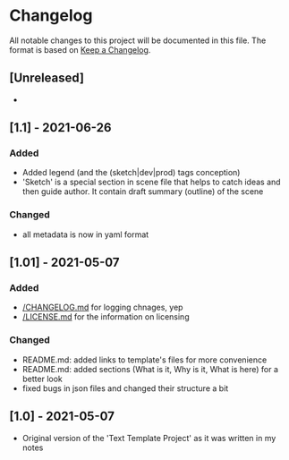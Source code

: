 # Changelog

All notable changes to this project will be documented in this file. The format is based on [Keep a Changelog](https://keepachangelog.com/en/1.0.0/).

## [Unreleased]

-

## [1.1] - 2021-06-26

### Added

- Added legend (and the (sketch|dev|prod) tags conception)
- 'Sketch' is a special section in scene file that helps to catch ideas and then guide author. It contain draft summary (outline) of the scene

### Changed

- all metadata is now in yaml format

## [1.01] - 2021-05-07

### Added

- [/CHANGELOG.md](CHANGELOG.md) for logging chnages, yep
- [/LICENSE.md](LICENSE.md) for the information on licensing

### Changed

- README.md: added links to template's files for more convenience
- README.md: added sections (What is it, Why is it, What is here) for a better look
- fixed bugs in json files and changed their structure a bit

## [1.0] - 2021-05-07

- Original version of the 'Text Template Project' as it was written in my notes
